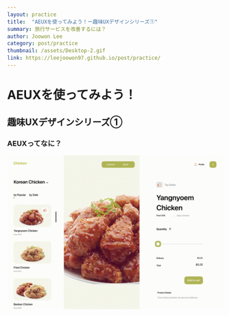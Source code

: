 ```yaml
---
layout: practice
title:  "AEUXを使ってみよう！ー趣味UXデザインシリーズ①"
summary: 旅行サービスを改善するには？
author: Joowon Lee
category: post/practice
thumbnail: /assets/Desktop-2.gif
link: https://leejoowon97.github.io/post/practice/
---
```

# AEUXを使ってみよう！

## 趣味UXデザインシリーズ①

### AEUXってなに？
![Desktop-2](/assets/Desktop-2.gif) 
